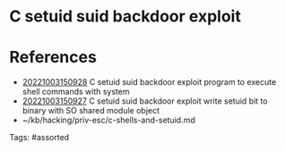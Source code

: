 # C setuid suid backdoor exploit

# References
- [20221003150928](/zet/20221003150928/) C setuid suid backdoor exploit program to execute shell commands with system
- [20221003150927](/zet/20221003150927/) C setuid suid backdoor exploit write setuid bit to binary with SO shared module object
- ~/kb/hacking/priv-esc/c-shells-and-setuid.md

Tags:
    #assorted

